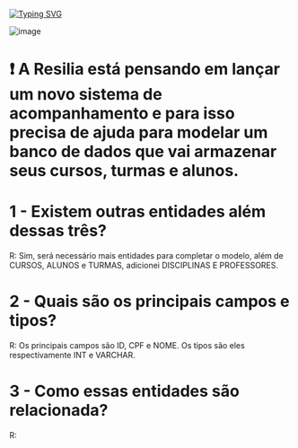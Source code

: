 [![Typing SVG](https://readme-typing-svg.demolab.com?font=Fira+Code&pause=1000&width=435&lines=%23+Projeto-Sistema-Resilia)](https://git.io/typing-svg)

![image](https://user-images.githubusercontent.com/112822398/213485764-14aef76f-184c-437d-a690-f7fdb2a76382.png)




# :exclamation: A Resilia está pensando em lançar um novo sistema de acompanhamento e para isso precisa de ajuda para modelar um banco de dados que vai armazenar seus cursos, turmas e alunos.

# 1 - Existem outras entidades além dessas três?
R: Sim, será necessário mais entidades  para completar o modelo, além de CURSOS,   ALUNOS e TURMAS, adicionei DISCIPLINAS E PROFESSORES.

# 2 - Quais são os principais campos e tipos?

R:  Os principais campos são ID, CPF e NOME.  Os tipos são eles respectivamente  INT e VARCHAR. 

# 3 - Como essas entidades são relacionada? 

R:  
